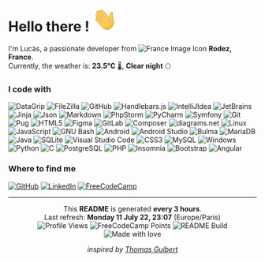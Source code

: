 

# Hello there ! <img src="./img/Hi.gif" alt="Wave hand" width="50" height="50"/>

I'm Lucàs, a passionate developer from <img src="https://camo.githubusercontent.com/810c0059ec880d3bf22c12f8ecd24d39ae1c9ee5d294cd397e6f414738d9cdd8/68747470733a2f2f63646e2d69636f6e732d706e672e666c617469636f6e2e636f6d2f3531322f3139372f3139373536302e706e67" alt="France Image Icon" width="12" height="12"/> **Rodez, France**.
<br>Currently, the weather is: **23.5°C** :thermometer:, **Clear night** :full_moon:

### I code with
![DataGrip](https://img.shields.io/static/v1?label=&message=DataGrip&color=%23df2020&logo=datagrip&logoColor=white)
![FileZilla](https://img.shields.io/static/v1?label=&message=FileZilla&color=%23df2020&logo=filezilla&logoColor=white)
![GitHub](https://img.shields.io/static/v1?label=&message=GitHub&color=%23df2020&logo=github&logoColor=white)
![Handlebars.js](https://img.shields.io/static/v1?label=&message=Handlebars.js&color=%23df2020&logo=handlebarsdotjs&logoColor=white)
![IntelliJIdea](https://img.shields.io/static/v1?label=&message=IntelliJ+IDEA&color=%23df2020&logo=intellijidea&logoColor=white)
![JetBrains](https://img.shields.io/static/v1?label=&message=JetBrains&color=%23df2020&logo=jetbrains&logoColor=white)
![Jinja](https://img.shields.io/static/v1?label=&message=Jinja&color=%23df2020&logo=jinja&logoColor=white)
![Json](https://img.shields.io/static/v1?label=&message=JSON&color=%23df2020&logo=json&logoColor=white)
![Markdown](https://img.shields.io/static/v1?label=&message=Markdown&color=%23df2020&logo=markdown&logoColor=white)
![PhpStorm](https://img.shields.io/static/v1?label=&message=PhpStorm&color=%23df2020&logo=phpstorm&logoColor=white)
![PyCharm](https://img.shields.io/static/v1?label=&message=PyCharm&color=%23df2020&logo=pycharm&logoColor=white)
![Symfony](https://img.shields.io/static/v1?label=&message=Symfony&color=%23df2020&logo=symfony&logoColor=white)
![Git](https://img.shields.io/static/v1?label=&message=Git&color=%23df3e20&logo=git&logoColor=white)
![Pug](https://img.shields.io/static/v1?label=&message=Pug&color=%23df4420&logo=pug&logoColor=white)
![HTML5](https://img.shields.io/static/v1?label=&message=HTML5&color=%23df4920&logo=html5&logoColor=white)
![Figma](https://img.shields.io/static/v1?label=&message=Figma&color=%23df4b20&logo=figma&logoColor=white)
![GitLab](https://img.shields.io/static/v1?label=&message=GitLab&color=%23df5f20&logo=gitlab&logoColor=white)
![Composer](https://img.shields.io/static/v1?label=&message=Composer&color=%23df7220&logo=composer&logoColor=white)
![diagrams.net](https://img.shields.io/static/v1?label=&message=diagrams.net&color=%23df8a20&logo=diagramsdotnet&logoColor=white)
![Linux](https://img.shields.io/static/v1?label=&message=Linux&color=%23dfaf20&logo=linux&logoColor=white)
![JavaScript](https://img.shields.io/static/v1?label=&message=JavaScript&color=%23dfca20&logo=javascript&logoColor=white)
![GNU Bash](https://img.shields.io/static/v1?label=&message=GNU+Bash&color=%235bdf20&logo=gnubash&logoColor=white)
![Android](https://img.shields.io/static/v1?label=&message=Android&color=%2320df75&logo=android&logoColor=white)
![Android Studio](https://img.shields.io/static/v1?label=&message=Android+Studio&color=%2320df75&logo=androidstudio&logoColor=white)
![Bulma](https://img.shields.io/static/v1?label=&message=Bulma&color=%2320dfc3&logo=bulma&logoColor=white)
![MariaDB](https://img.shields.io/static/v1?label=&message=MariaDB&color=%2320b3df&logo=mariadb&logoColor=white)
![Java](https://img.shields.io/static/v1?label=&message=Java&color=%2320b2df&logo=java&logoColor=white)
![SQLite](https://img.shields.io/static/v1?label=&message=SQLite&color=%2320a2df&logo=sqlite&logoColor=white)
![Visual Studio Code](https://img.shields.io/static/v1?label=&message=Visual+Studio+Code&color=%232092df&logo=visualstudiocode&logoColor=white)
![CSS3](https://img.shields.io/static/v1?label=&message=CSS3&color=%23208edf&logo=css3&logoColor=white)
![MySQL](https://img.shields.io/static/v1?label=&message=MySQL&color=%23208ddf&logo=mysql&logoColor=white)
![Windows](https://img.shields.io/static/v1?label=&message=Windows&color=%23208bdf&logo=windows&logoColor=white)
![Python](https://img.shields.io/static/v1?label=&message=Python&color=%232088df&logo=python&logoColor=white)
![C](https://img.shields.io/static/v1?label=&message=C&color=%23207adf&logo=c&logoColor=white)
![PostgreSQL](https://img.shields.io/static/v1?label=&message=PostgreSQL&color=%232050df&logo=postgresql&logoColor=white)
![PHP](https://img.shields.io/static/v1?label=&message=PHP&color=%23202cdf&logo=php&logoColor=white)
![Insomnia](https://img.shields.io/static/v1?label=&message=Insomnia&color=%236020df&logo=insomnia&logoColor=white)
![Bootstrap](https://img.shields.io/static/v1?label=&message=Bootstrap&color=%236d20df&logo=bootstrap&logoColor=white)
![Angular](https://img.shields.io/static/v1?label=&message=Angular&color=%23df204a&logo=angular&logoColor=white)


### Where to find me
[![GitHub](https://img.shields.io/badge/GitHub-100000?style=for-the-badge&logo=github&logoColor=white)](https://github.com/LucasVbr)
[![LinkedIn](https://img.shields.io/badge/LinkedIn-0077B5?style=for-the-badge&logo=linkedin&logoColor=white)](https://www.linkedin.com/in/lucasvbr)
[![FreeCodeCamp](https://img.shields.io/badge/freecodecamp-27273D?style=for-the-badge&logo=freecodecamp&logoColor=white)](https://www.freecodecamp.org/LucasVbr)

---

<div align="center">

This **README** is generated **every 3 hours**.<br>
Last refresh: **Monday 11 July 22, 23:07** (Europe/Paris)<br>
![Profile Views](https://komarev.com/ghpvc/?username=lucasvbr&amp;label=Profile%20views&amp;color=0e75b6&amp;style=flat)
![FreeCodeCamp Points](https://img.shields.io/freecodecamp/points/lucasvbr?label=FreeCodeCamp%20points)
![README Build](https://github.com/LucasVbr/LucasVbr/actions/workflows/main.yml/badge.svg?branch=main)
![Made with love](https://img.shields.io/badge/-made%20with%20%E2%9D%A4%EF%B8%8F-red)


*inspired by [Thomas Guibert](https://github.com/thmsgbrt)*

</div>